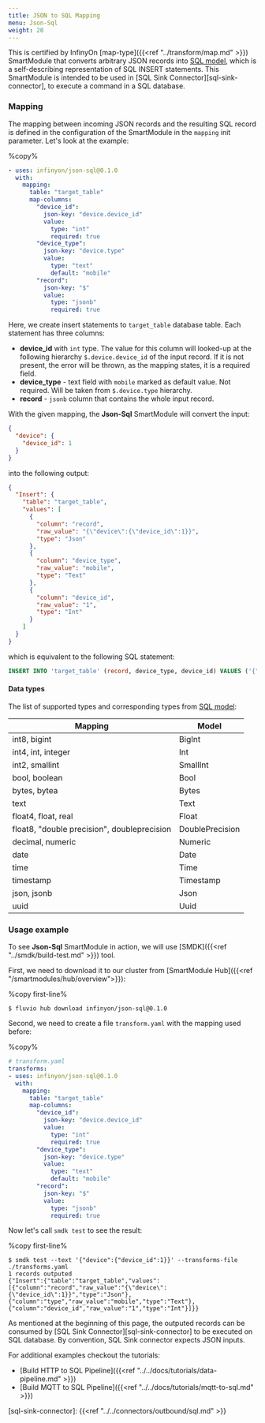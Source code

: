 ```yaml
---
title: JSON to SQL Mapping
menu: Json-Sql
weight: 20
---
```


This is certified by InfinyOn [map-type]({{<ref "../transform/map.md" >}}) SmartModule that converts arbitrary JSON records into [SQL model](https://github.com/infinyon/fluvio-connectors/blob/main/rust-connectors/models/fluvio-model-sql), which is a self-describing representation of SQL INSERT statements. This SmartModule is intended to be used in [SQL Sink Connector][sql-sink-connector], to execute a command in a SQL database.

### Mapping
The mapping between incoming JSON records and the resulting SQL record is defined in the configuration of the SmartModule in the `mapping` init parameter. Let's look at the example:

%copy%
```yaml
- uses: infinyon/json-sql@0.1.0
  with:
    mapping:
      table: "target_table"
      map-columns:
        "device_id":
          json-key: "device.device_id"
          value:
            type: "int"
            required: true
        "device_type":
          json-key: "device.type"
          value:
            type: "text"
            default: "mobile"
        "record":
          json-key: "$"
          value:
            type: "jsonb"
            required: true
```

Here, we create insert statements to `target_table` database table. Each statement has three columns:
* **device_id** with `int` type.  The value for this column will looked-up at the following hierarchy `$.device.device_id` of the input record. If it is not present, the error will be thrown, as the mapping states, it is a required field.
* **device_type** - text field with `mobile` marked as default value. Not required. Will be taken from `$.device.type` hierarchy. 
* **record** - `jsonb` column that contains the whole input record.


With the given mapping, the **Json-Sql** SmartModule will convert the input:

```json
{
  "device": {
    "device_id": 1
  }
}
```

into the following output:

```json
{
  "Insert": {
    "table": "target_table",
    "values": [
      {
        "column": "record",
        "raw_value": "{\"device\":{\"device_id\":1}}",
        "type": "Json"
      },
      {
        "column": "device_type",
        "raw_value": "mobile",
        "type": "Text"
      },
      {
        "column": "device_id",
        "raw_value": "1",
        "type": "Int"
      }
    ]
  }
}
```

which is equivalent to the following SQL statement:

```sql
INSERT INTO 'target_table' (record, device_type, device_id) VALUES ('{"device":{"device_id":1}}', 'mobile', 1)
```

#### Data types
The list of supported types and corresponding types from [SQL model](https://github.com/infinyon/fluvio-connectors/blob/main/rust-connectors/models/fluvio-model-sql):

| Mapping                                     | Model           |
|---------------------------------------------|-----------------|
| int8, bigint                                | BigInt          |
| int4, int, integer                          | Int             |
| int2, smallint                              | SmallInt        |
| bool, boolean                               | Bool            |
| bytes, bytea                                | Bytes           |
| text                                        | Text            |
| float4, float, real                         | Float           |
| float8, "double precision", doubleprecision | DoublePrecision |
| decimal, numeric                            | Numeric         |
| date                                        | Date            |
| time                                        | Time            |
| timestamp                                   | Timestamp       |
| json, jsonb                                 | Json            |
| uuid                                        | Uuid            |


### Usage example
To see **Json-Sql** SmartModule in action, we will use [SMDK]({{<ref "../smdk/build-test.md" >}}) tool. 

First, we need to download it to our cluster from [SmartModule Hub]({{<ref "/smartmodules/hub/overview">}}):

%copy first-line%
```shell
$ fluvio hub download infinyon/json-sql@0.1.0
```

Second, we need to create a file `transform.yaml` with the mapping used before:

%copy%
```yaml
# transform.yaml
transforms:
- uses: infinyon/json-sql@0.1.0
  with:
    mapping:
      table: "target_table"
      map-columns:
        "device_id":
          json-key: "device.device_id"
          value:
            type: "int"
            required: true
        "device_type":
          json-key: "device.type"
          value:
            type: "text"
            default: "mobile"
        "record":
          json-key: "$"
          value:
            type: "jsonb"
            required: true

```

Now let's call `smdk test` to see the result:


%copy first-line%
```shell
$ smdk test --text '{"device":{"device_id":1}}' --transforms-file ./transforms.yaml
1 records outputed
{"Insert":{"table":"target_table","values":[{"column":"record","raw_value":"{\"device\":{\"device_id\":1}}","type":"Json"},{"column":"type","raw_value":"mobile","type":"Text"},{"column":"device_id","raw_value":"1","type":"Int"}]}}
```

As mentioned at the beginning of this page, the outputed records can be consumed by [SQL Sink Connector][sql-sink-connector] to be executed on SQL database. By convention, SQL Sink connector expects JSON inputs.

For additional examples checkout the tutorials:
* [Build HTTP to SQL Pipeline]({{<ref "../../docs/tutorials/data-pipeline.md" >}})
* [Build MQTT to SQL Pipeline]({{<ref "../../docs/tutorials/mqtt-to-sql.md" >}})

[sql-sink-connector]: {{<ref "../../connectors/outbound/sql.md" >}}
